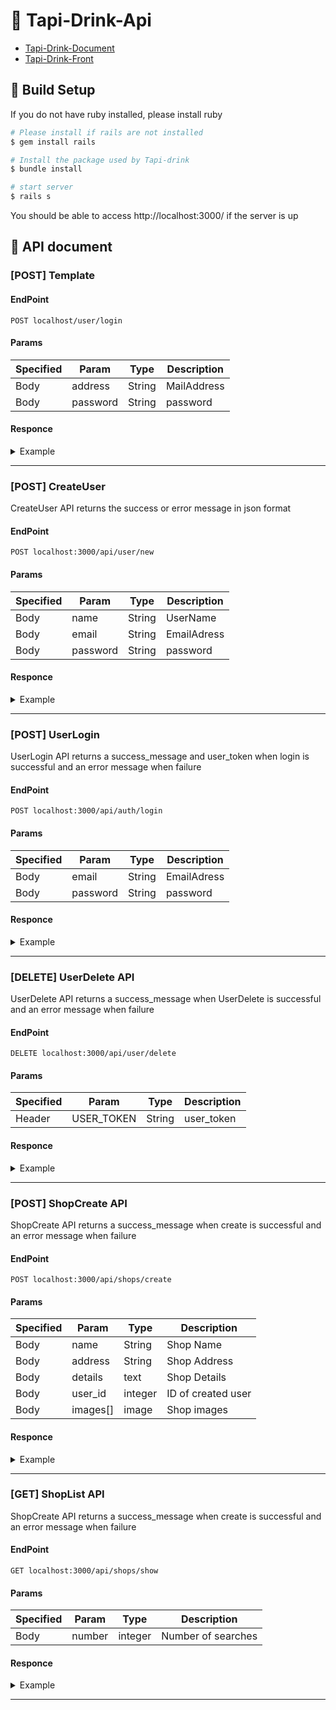 # 🥛 Tapi-Drink-Api

* [Tapi-Drink-Document](../README.md)
* [Tapi-Drink-Front](../vue-js/README.md)

## 🔧 Build Setup

If you do not have ruby ​​installed, please install ruby

``` bash
# Please install if rails are not installed
$ gem install rails

# Install the package used by Tapi-drink
$ bundle install

# start server
$ rails s

```

You should be able to access http://localhost:3000/ if the server is up

## 📝 API document

<!-- this is a template. -->

### [POST] Template
#### EndPoint
```
POST localhost/user/login
```
#### Params
|Specified  |Param  |Type  |Description  |
|-----------|-------|------|-------------|
|Body       |address  |String  |MailAddress  |
|Body       |password  |String  |password  |
#### Responce
<details><summary>Example</summary><div>

```
{
  "user_id": 1,
  "user_name": "test"
}
```

</div></details>

***

<!-- template end -->

### [POST] CreateUser
CreateUser API returns the success or error message in json format
#### EndPoint
```
POST localhost:3000/api/user/new
```
#### Params
|Specified  |Param  |Type  |Description  |
|-----------|-------|------|-------------|
|Body       |name  |String  |UserName  |
|Body       |email  |String  |EmailAdress  |
|Body       |password  |String  |password  |
#### Responce
<details><summary>Example</summary><div>
Please use the curl command to check the operation

```
$ curl -X POST http://localhost:3000/api/user/new -d 'user[email]={user_email}&user[name]={user_name}&user[password]={user_password}'
```

Please replace the {user_email} and {user_name} and {user_password} part with a concrete value  
ex)  
```
{user_email} => test@example.com,
{user_name} => user,
{user_password} => password
```

〇Success pattern

```
$ curl -X POST http://localhost:3000/api/user/new -d 'user[email]=test@example.com&user[name]=user&user[password]=password'
```

✖Failure pattern

```
$ curl -X POST http://localhost:3000/api/user/new -d 'user[name]=&user[password]=password'
                    or
$ curl -X POST http://localhost:3000/api/user/new -d ''
```

Successful message
  
```
{
  "message":"success!!"
}
```

Failure message
  
```
{
  "message":"failed save"
}
```
</div></details>

***

### [POST] UserLogin
UserLogin API  returns a success_message and user_token when login is successful and an error message when failure
#### EndPoint
```
POST localhost:3000/api/auth/login
```
#### Params
|Specified  |Param  |Type  |Description  |
|-----------|-------|------|-------------|
|Body       |email  |String  |EmailAdress  |
|Body       |password  |String  |password  |
#### Responce
<details><summary>Example</summary><div>
Please use the curl command to check the operation

```
$ curl -X POST http://localhost:3000/api/auth/login -d 'login[email]={login_email}&login[password]={login_password}'
```

Please replace the {login_email} and {login_password} part with a concrete value  
ex)  
```
{login_email} => test@example.com,
{login_password} => password
```

```
$ curl -X POST http://localhost:3000/api/auth/login -d 'login[email]=test@example.com&login[password]=password'
```

Validation error is returned if you do not enter both email and password
Validation error message

```
{
  "params_error":"the email or password is incorrect"
}
```

Successful message will be returned if it matches the data registered in the table
If it does not match, an failure login message is returned

Successful login message
  
```
{
  "message":"succesful login",
  "user_token":{random_string},
  "user_id":{user_id}
}
```

Failure login message
  
```
{
  "message":"failed login"
}
```
</div></details>

***

### [DELETE] UserDelete API 
UserDelete API  returns a success_message when UserDelete is successful and an error message when failure
#### EndPoint
```
DELETE localhost:3000/api/user/delete
```
#### Params
|Specified  |Param  |Type  |Description  |
|-----------|-------|------|-------------|
|Header       |USER_TOKEN  |String  |user_token  |
#### Responce
<details><summary>Example</summary><div>
Please use the curl command to check the operation

```
$ curl -H 'API_KEY:{API_KEY}' -H 'USER_TOKEN:{USER_TOKEN}' -X DELETE http://localhost:3000/api/user/delete
```

Successful delete message
  
```
{
  "message":"complete"
}
```

Failure delete message
  
```
{
  "message":"error"
}
```
</div></details>

***

### [POST] ShopCreate API
ShopCreate API  returns a success_message when create is successful and an error message when failure
#### EndPoint
```
POST localhost:3000/api/shops/create
```
#### Params
|Specified  |Param  |Type  |Description  |
|-----------|-------|------|-------------|
|Body       |name  |String  |Shop Name  |
|Body       |address  |String  |Shop Address  |
|Body       |details  |text  |Shop Details  |
|Body       |user_id  |integer  |ID of created user  |
|Body       |images[]  |image  |Shop images  |

#### Responce
<details><summary>Example</summary><div>
Please use the curl command to check the operation

```
$ curl -H 'API_KEY:{API_KEY}' -H 'USER_TOKEN:{USER_TOKEN}' -X POST http://localhost:3000/api/shops/create -d 'shop[name]={shop_name}&shop[address]={shop_addres}&shop[details]={shop_details}&shop[user_id]={user_id}'
```

Successful  message
  
```
{
  "message":"success create"
}
```

Failure  message
  
```
{
  "message":"failed create"
}
```
</div></details>

***

### [GET] ShopList API
ShopCreate API  returns a success_message when create is successful and an error message when failure
#### EndPoint
```
GET localhost:3000/api/shops/show
```
#### Params
|Specified  |Param  |Type  |Description  |
|-----------|-------|------|-------------|
|Body       |number  |integer  |Number of searches  |

#### Responce
<details><summary>Example</summary><div>
Please use the curl command to check the operation

```
$ curl -H 'API_KEY:{API_KEY}' -H 'USER_TOKEN:{USER_TOKEN}' -X GET http://localhost:3000/api/shops/show -d "number=10"
```

return  message
  
```
{
  "shop_list_data":
    [
      {"id":1,"name":"tapi","address":"xxx","details":"aaa","created_at":"2019-06-28T01:31:51.311Z","updated_at":"2019-06-26T04:42:13.053Z","user_id":1},
      {"id":2,"name":"tapi-drink","address":"xxx","details":"bbb","created_at":"2019-06-26T04:42:12.975Z","updated_at":"2019-06-26T04:42:12.975Z","user_id":1},
    ]
}
```

</div></details>

***
